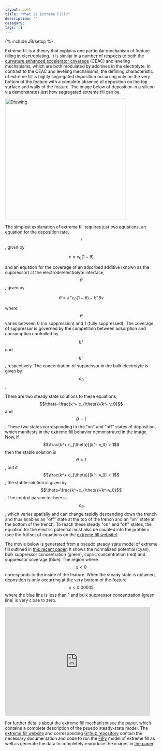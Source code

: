 ```yaml
---
layout: post
title: "What is Extreme Fill?"
description: ""
category: 
tags: []
---
```

{% include JB/setup %}

Extreme fill is a theory that explains one particular mechanism of
feature filling in electroplating. It is similar in a number of
respects to both the
[curvature enhanced accelerator coverage](http://www.ctcms.nist.gov/fipy/examples/levelSet/electroChem/README.html)
(CEAC) and leveling mechanisms, which are both modulated by additives
in the electrolyte. In contrast to the CEAC and leveling mechanisms,
the defining characteristic of extreme fill is highly segregated
deposition occurring only on the very bottom of the feature with a
complete absence of deposition on the top surface and walls of the
feature. The image below of deposition in a silicon via demonstrates
just how segregated extreme fill can be.

<img src="/images/extremefill.png" alt="Drawing" style="width: 400px;"/>

The simplest explanation of extreme fill requires just two equations,
an equation for the deposition rate, $$i$$, given by

$$v = v_0 \left(1 - \theta\right)$$

and an equation for the coverage of an adsorbed additive (known as the
suppressor) at the electrode/electrolyte interface, $$\theta$$, given
by

$$ \dot{\theta} = k^+ c_{\theta} \left(1 - \theta\right) - k^- \theta v $$

where $$\theta$$ varies between 0 (no suppression) and 1 (fully
suppressed). The coverage of suppressor is governed by the competition
between adsorption and consumption controlled by $$k^+$$ and $$k^-$$,
respectively. The concentration of suppressor in the bulk electrolyte
is given by $$c_{\theta}$$.

There are two steady state solutions to these equations,
$$\theta=\frac{k^+ c_{\theta}}{k^- v_0}$$ and $$\theta=1$$. These two
states corresponding to the "on" and "off" states of deposition, which
manifests in the extreme fill behavior demonstrated in the image. Now,
if $$\frac{k^+ c_{\theta}}{k^- v_0} > 1$$ then the stable solution is
$$\theta=1$$, but if $$\frac{k^+ c_{\theta}}{k^- v_0} < 1$$, the
stable solution is given by
$$\theta=\frac{k^+c_{\theta}}{k^-v_0}$$. The control parameter here is
$$c_{\theta}$$, which varies spatially and can change rapidly
descending down the trench and thus enables an "off" state at the top
of the trench and an "on" state at the bottom of the trench.
To reach these steady "on" and "off" states, the equation for the
electric potential must also be coupled into the problem (see the full
set of equations on the
[extreme fill website](http://wd15.github.io/extremefill/#extremefill.simulation.Simulation)).

The movie below is generated from a pseudo steady state model of
extreme fill outlined in [this recent paper][paper]. It shows the
normalized potential (cyan), bulk suppressor concentration (green),
cupric concentration (red) and suppressor coverage (blue). The region
where $$x < 0$$ corresponds to the inside of the feature. When the
steady state is obtained, deposition is only occurring at the very
bottom of the feature $$x < 0.00005$$ where the blue line is less than
1 and bulk suppressor concentration (green line) is very close to
zero.

<iframe width="480" height="360" src="http://www.youtube.com/embed/qE9fYpUG3TU" frameborder="0"> </iframe>

For further details about the extreme fill mechanism see
[the paper][paper], which contains a complete description of the
psuedo steady-state model. The
[extreme fill website](http://wd15.github.io/extremefill/) and
corresponding [Github repository](https://github.com/wd15/extremefill)
contain the necessary documentation and code to run the
[FiPy](http://www.ctcms.nist.gov/fipy/) model of extreme fill as well
as generate the data to completely reproduce the images in [the paper][paper].

 [paper]: http://dx.doi.org/10.1149/2.009210jes
